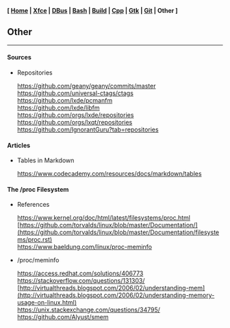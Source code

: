 **[ [Home](00-Home.html) | [Xfce](05-Xfce.html) | [DBus](10-DBus.html) | [Bash](15-Bash.html) | [Build](20-Build.html) | [Cpp](25-Cpp.html) | [Gtk](30-Gtk.html) | [Git](35-Git.html) | Other ]**

## Other

---

#### Sources

* Repositories
    
    https://github.com/geany/geany/commits/master  
    https://github.com/universal-ctags/ctags  
    https://github.com/lxde/pcmanfm  
    https://github.com/lxde/libfm  
    https://github.com/orgs/lxde/repositories  
    https://github.com/orgs/lxqt/repositories  
    https://github.com/IgnorantGuru?tab=repositories  



#### Articles

* Tables in Markdown
    
    https://www.codecademy.com/resources/docs/markdown/tables  



#### The /proc Filesystem

* References
    
    https://www.kernel.org/doc/html/latest/filesystems/proc.html  
    [https://github.com/torvalds/linux/blob/master/Documentation/](https://github.com/torvalds/linux/blob/master/Documentation/filesystems/proc.rst)  
    https://www.baeldung.com/linux/proc-meminfo  

* /proc/meminfo
    
    https://access.redhat.com/solutions/406773  
    https://stackoverflow.com/questions/131303/  
    [http://virtualthreads.blogspot.com/2006/02/understanding-mem](http://virtualthreads.blogspot.com/2006/02/understanding-memory-usage-on-linux.html)  
    https://unix.stackexchange.com/questions/34795/  
    https://github.com/Alyust/smem  


